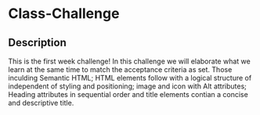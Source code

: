 # Class-Challenge

## Description

This is the first week challenge! 
In this challenge we will elaborate what we learn at the same time to match the acceptance criteria as set. Those inculding Semantic HTML; HTML elements follow with a logical structure of independent of styling and positioning; image and icon with Alt attributes; Heading attributes in sequential order and title elements contian a concise and descriptive title. 

